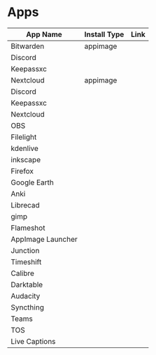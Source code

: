 # Apps


 App Name            | Install Type | Link
---------------------|--------------|----------
 Bitwarden           | appimage     |
 Discord             |              |
 Keepassxc           |              |
 Nextcloud           | appimage     |
 Discord             |              |
 Keepassxc           |              |
 Nextcloud           |              |
 OBS                 |              |
 Filelight           |              |
 kdenlive            |              |
 inkscape            |              |
 Firefox             |              |
 Google Earth        |              |
 Anki                |              |
 Librecad            |              |
 gimp                |              |
 Flameshot           |              |
 AppImage Launcher   |              |
 Junction            |              |
 Timeshift           |              |
 Calibre             |              |
 Darktable           |              |
 Audacity            |              |
 Syncthing           |              |
 Teams               |              |
 TOS                 |              |
 Live Captions       |              |
